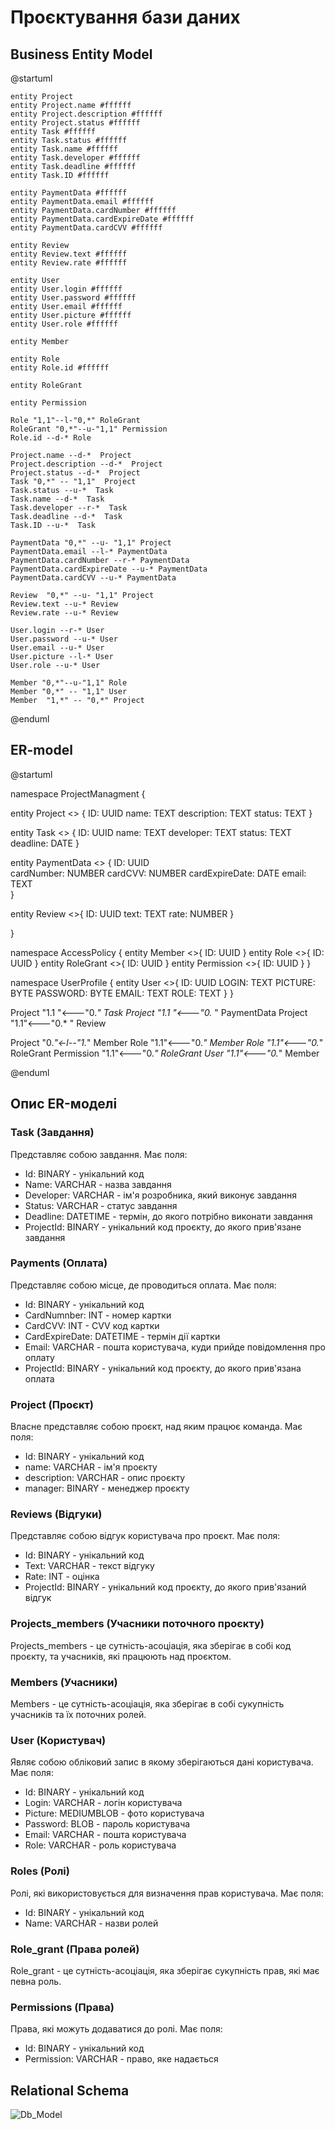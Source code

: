 # Проєктування бази даних

## Business Entity Model

@startuml

    entity Project
    entity Project.name #ffffff
    entity Project.description #ffffff
    entity Project.status #ffffff
    entity Task #ffffff
    entity Task.status #ffffff
    entity Task.name #ffffff
    entity Task.developer #ffffff
    entity Task.deadline #ffffff
    entity Task.ID #ffffff

    entity PaymentData #ffffff
    entity PaymentData.email #ffffff
    entity PaymentData.cardNumber #ffffff
    entity PaymentData.cardExpireDate #ffffff
    entity PaymentData.cardCVV #ffffff

    entity Review
    entity Review.text #ffffff
    entity Review.rate #ffffff

    entity User
    entity User.login #ffffff
    entity User.password #ffffff
    entity User.email #ffffff
    entity User.picture #ffffff
    entity User.role #ffffff

    entity Member
    
    entity Role
    entity Role.id #ffffff
    
    entity RoleGrant
    
    entity Permission 
    
    Role "1,1"--l-"0,*" RoleGrant
    RoleGrant "0,*"--u-"1,1" Permission
    Role.id --d-* Role

    Project.name --d-*  Project
    Project.description --d-*  Project
    Project.status --d-*  Project
    Task "0,*" -- "1,1"  Project
    Task.status --u-*  Task
    Task.name --d-*  Task
    Task.developer --r-*  Task
    Task.deadline --d-*  Task
    Task.ID --u-*  Task

    PaymentData "0,*" --u- "1,1" Project
    PaymentData.email --l-* PaymentData
    PaymentData.cardNumber --r-* PaymentData
    PaymentData.cardExpireDate --u-* PaymentData
    PaymentData.cardCVV --u-* PaymentData

    Review  "0,*" --u- "1,1" Project
    Review.text --u-* Review
    Review.rate --u-* Review

    User.login --r-* User
    User.password --u-* User
    User.email --u-* User
    User.picture --l-* User
    User.role --u-* User

    Member "0,*"--u-"1,1" Role
    Member "0,*" -- "1,1" User
    Member  "1,*" -- "0,*" Project

@enduml

## ER-model

@startuml

namespace ProjectManagment  {

entity Project <<ENTITY>> {
    ID: UUID
    name: TEXT
    description: TEXT
    status: TEXT
}

entity Task <<ENTITY>> {
    ID: UUID
    name: TEXT
    developer: TEXT
    status: TEXT
    deadline: DATE
}

entity PaymentData <<ENTITY>> {
    ID: UUID  
    cardNumber: NUMBER
    cardCVV: NUMBER
    cardExpireDate: DATE
    email: TEXT  
}

entity Review <<ENTITY>>{
    ID: UUID
    text: TEXT
    rate: NUMBER
}

}

namespace AccessPolicy  {
entity Member  <<ENTITY>>{
    ID: UUID
}
entity Role <<ENTITY>>{
    ID: UUID
}
entity RoleGrant <<ENTITY>>{
    ID: UUID
}
entity Permission <<ENTITY>>{
    ID: UUID
}
}

namespace UserProfile {
entity User <<ENTITY>>{
    ID: UUID
    LOGIN: TEXT
    PICTURE: BYTE
    PASSWORD: BYTE
    EMAIL: TEXT
    ROLE: TEXT
}
}

Project "1.1  "<---"0.*" Task
Project "1.1 "<---"0.* " PaymentData
Project "1.1"<---"0.*   " Review

Project "0.*"<-l--"1.*" Member
Role "1.1"<---"0.*" Member
Role "1.1"<---"0.*" RoleGrant
Permission "1.1"<---"0.*" RoleGrant
User "1.1"<---"0.*" Member

@enduml

## Опис ER-моделі

### Task (Завдання)
Представляє собою завдання. Має поля:

- Id: BINARY - унікальний код
- Name: VARCHAR - назва завдання
- Developer: VARCHAR - ім'я розробника, який виконує завдання
- Status: VARCHAR - статус завдання
- Deadline: DATETIME - термін, до якого потрібно виконати завдання
- ProjectId: BINARY - унікальний код проєкту, до якого прив'язане завдання

### Payments (Оплата)
Представляє собою місце, де проводиться оплата. Має поля:

- Id: BINARY - унікальний код
- CardNumnber: INT - номер картки
- CardCVV: INT - CVV код картки
- CardExpireDate: DATETIME - термін дії картки 
- Email: VARCHAR - пошта користувача, куди прийде повідомлення про оплату
- ProjectId: BINARY - унікальний код проєкту, до якого прив'язана оплата

### Project (Проєкт)
Власне представляє собою проєкт, над яким працює команда. Має поля:

- Id: BINARY - унікальний код
- name: VARCHAR - ім'я проєкту
- description: VARCHAR - опис проєкту
- manager: BINARY - менеджер проєкту

### Reviews (Відгуки)
Представляє собою відгук користувача про проєкт. Має поля:

- Id: BINARY - унікальний код
- Text: VARCHAR - текст відгуку
- Rate: INT - оцінка
- ProjectId: BINARY - унікальний код проєкту, до якого прив'язаний відгук

### Projects_members (Учасники поточного проєкту)
Projects_members - це сутність-асоціація, яка зберігає в собі код проєкту, та учасників, які працюють над проєктом. 

### Members (Учасники)
Members - це сутність-асоціація, яка зберігає в собі сукупність учасників та їх поточних ролей.

### User (Користувач)
Являє собою обліковий запис в якому зберігаються дані користувача. Має поля:

- Id: BINARY - унікальний код
- Login: VARCHAR - логін користувача
- Picture: MEDIUMBLOB - фото користувача
- Password: BLOB - пароль користувача
- Email: VARCHAR - пошта користувача
- Role: VARCHAR - роль користувача

### Roles (Ролі)
Ролі, які використовується для визначення прав користувача. Має поля:

- Id: BINARY - унікальний код
- Name: VARCHAR - назви ролей

### Role_grant (Права ролей)
Role_grant - це сутність-асоціація, яка зберігає сукупність прав, які має певна роль.

### Permissions (Права)
Права, які можуть додаватися до ролі. Має поля:

- Id: BINARY - унікальний код
- Permission: VARCHAR - право, яке надається


## Relational Schema

![Db_Model](https://github.com/illiakroshka/edu_db_labs/assets/87243401/835d4983-e09e-4fb4-ae57-06e8e84ed48e)
